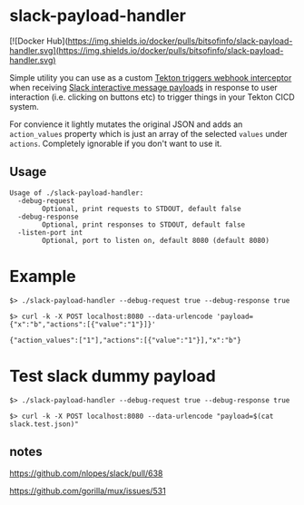 # slack-payload-handler

[![Docker Hub](https://img.shields.io/docker/pulls/bitsofinfo/slack-payload-handler.svg](https://img.shields.io/docker/pulls/bitsofinfo/slack-payload-handler.svg)

Simple utility you can use as a custom [Tekton triggers webhook interceptor](https://github.com/tektoncd/triggers/blob/master/docs/eventlisteners.md#Webhook-Interceptors) when receiving [Slack interactive message payloads](https://api.slack.com/interactivity/handling#payloads) in response to user interaction (i.e. clicking on buttons etc) to trigger things in your Tekton CICD system.

For convience it lightly mutates the original JSON and adds an `action_values` property which is just an array of the selected `values` under `actions`. Completely ignorable if you don't want to use it.

## Usage

```
Usage of ./slack-payload-handler:
  -debug-request
        Optional, print requests to STDOUT, default false
  -debug-response
        Optional, print responses to STDOUT, default false
  -listen-port int
        Optional, port to listen on, default 8080 (default 8080)
```

# Example

```
$> ./slack-payload-handler --debug-request true --debug-response true

$> curl -k -X POST localhost:8080 --data-urlencode 'payload={"x":"b","actions":[{"value":"1"}]}'

{"action_values":["1"],"actions":[{"value":"1"}],"x":"b"}

```

# Test slack dummy payload

```
$> ./slack-payload-handler --debug-request true --debug-response true

$> curl -k -X POST localhost:8080 --data-urlencode "payload=$(cat slack.test.json)"

```


## notes

https://github.com/nlopes/slack/pull/638

https://github.com/gorilla/mux/issues/531